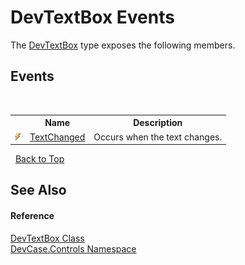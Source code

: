 # DevTextBox Events
 

The <a href="T_DevCase_Controls_DevTextBox">DevTextBox</a> type exposes the following members.


## Events
&nbsp;<table><tr><th></th><th>Name</th><th>Description</th></tr><tr><td>![Public event](media/pubevent.gif "Public event")</td><td><a href="E_DevCase_Controls_DevTextBox_TextChanged">TextChanged</a></td><td>
Occurs when the text changes.</td></tr></table>&nbsp;
<a href="#devtextbox-events">Back to Top</a>

## See Also


#### Reference
<a href="T_DevCase_Controls_DevTextBox">DevTextBox Class</a><br /><a href="N_DevCase_Controls">DevCase.Controls Namespace</a><br />